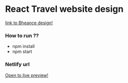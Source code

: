 # React Travel website design
[link to Bheance design!](https://www.behance.net/gallery/122577727/Nature-website)
### How to run ??
* npm install
* npm start
### Netlify url 
[Open to live preview!](https://60dc8c9f70a74b3b70e0ae1c--unruffled-joliot-fdf7cf.netlify.app/)

